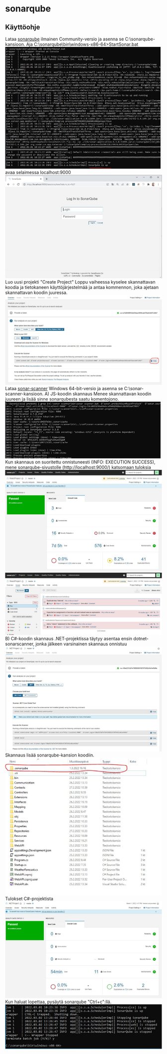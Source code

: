 # sonarqube

## Käyttöohje

Lataa [sonarqube](https://www.sonarqube.org/downloads/) ilmainen Community-versio ja asenna se C:\sonarqube\-kansioon. 
Aja C:\sonarqube\bin\windows-x86-64>StartSonar.bat
![Kuva](./images/sonarqube.JPG)
avaa selaimessa localhost:9000
![Kuva](./images/sonarqube_localhost9000.JPG)
Luo uusi projekti "Create Project" 
Loppu vaiheessa kyselee skannattavan koodia ja tietokaneen käyttöjärjestelmää ja 
antaa kommennon, joka ajetaan skannattavan koodin juuressa. 
![Kuva](./images/executeScanner.JPG)
Lataa [sonar-scanner](https://docs.sonarqube.org/latest/analysis/scan/sonarscanner/) Windows 64-bit-versio ja 
asenna se C:\sonar-scanner\-kansioon.
A) JS-koodin skannaus
Menee skannattavan koodin juureen ja lisää sinne sonarqubesta saatu komentojono.
![Kuva](./images/sonar-scanner.JPG)
Kun skannaus on suoritettu onnistuneesti (INFO: EXECUTION SUCCESS), 
mene sonarqube-sivustolle (http://localhost:9000/) katsomaan tuloksia
![Kuva](./images/sonarqube_result.JPG)
![Kuva](./images/sonarqube_bugs.JPG)
B) C#-koodin skannaus
.NET-projektissa täytyy asentaa ensin dotnet-sonarscanner, jonka jälkeen 
varsinainen skannaus onnistuu
![Kuva](./images/executeScanner_Csharp.JPG)
Skannaus lisää sonarqube-kansion koodiin.
![Kuva](./images/sonarqubeKansio.JPG)
Tulokset C#-projektista
![Kuva](./images/sonarqube_result_Csharp.JPG)
Kun haluat lopettaa, pysäytä sonarqube "Ctrl+c":llä.
![Kuva](./images/sonarqube_end.JPG)


